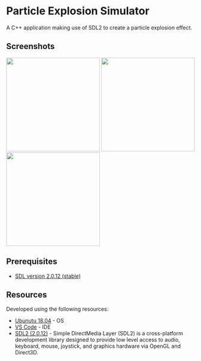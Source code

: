 # Particle Explosion Simulator

A C++ application making use of SDL2 to create a particle explosion effect.

## Screenshots
<img src="https://raw.githubusercontent.com/esteban-francisco/particle-fire-sim/master/assets/001.png" width="250"> <img src="https://raw.githubusercontent.com/esteban-francisco/particle-fire-sim/master/assets/002.png" width="250"> <img src="https://raw.githubusercontent.com/esteban-francisco/particle-fire-sim/master/assets/003.png" width="250">

## Prerequisites
* [SDL version 2.0.12 (stable)](https://www.libsdl.org/download-2.0.php)

## Resources
Developed using the following resources:
* [Ubunutu 18.04](https://ubuntu.com/download/desktop) - OS
* [VS Code](https://code.visualstudio.com/download) - IDE
* [SDL2 (2.0.12)](https://www.libsdl.org/download-2.0.php) - Simple DirectMedia Layer (SDL2) is a cross-platform development library designed to provide low level access to audio, keyboard, mouse, joystick, and graphics hardware via OpenGL and Direct3D.
